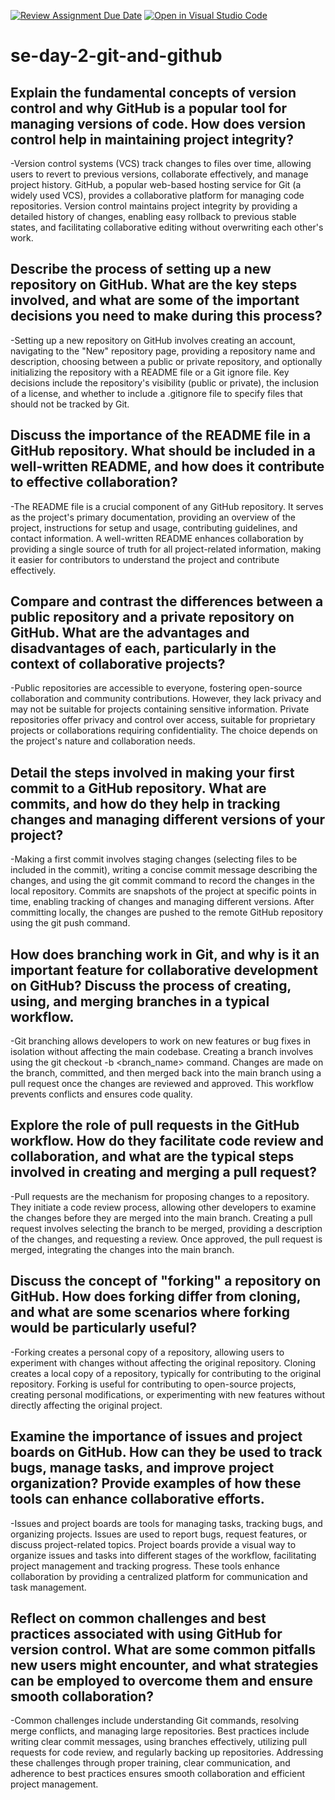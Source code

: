 [![Review Assignment Due Date](https://classroom.github.com/assets/deadline-readme-button-22041afd0340ce965d47ae6ef1cefeee28c7c493a6346c4f15d667ab976d596c.svg)](https://classroom.github.com/a/8wgCKhpZ)
[![Open in Visual Studio Code](https://classroom.github.com/assets/open-in-vscode-2e0aaae1b6195c2367325f4f02e2d04e9abb55f0b24a779b69b11b9e10269abc.svg)](https://classroom.github.com/online_ide?assignment_repo_id=18413470&assignment_repo_type=AssignmentRepo)
# se-day-2-git-and-github
## Explain the fundamental concepts of version control and why GitHub is a popular tool for managing versions of code. How does version control help in maintaining project integrity?
 -Version control systems (VCS) track changes to files over time, allowing users to revert to previous versions, collaborate effectively, and manage project history. GitHub, a popular web-based hosting service for Git (a widely used VCS), provides a collaborative platform for managing code repositories. Version control maintains project integrity by providing a detailed history of changes, enabling easy rollback to previous stable states, and facilitating collaborative editing without overwriting each other's work.


## Describe the process of setting up a new repository on GitHub. What are the key steps involved, and what are some of the important decisions you need to make during this process?
-Setting up a new repository on GitHub involves creating an account, navigating to the "New" repository page, providing a repository name and description, choosing between a public or private repository, and optionally initializing the repository with a README file or a Git ignore file. Key decisions include the repository's visibility (public or private), the inclusion of a license, and whether to include a .gitignore file to specify files that should not be tracked by Git.

## Discuss the importance of the README file in a GitHub repository. What should be included in a well-written README, and how does it contribute to effective collaboration?
-The README file is a crucial component of any GitHub repository. It serves as the project's primary documentation, providing an overview of the project, instructions for setup and usage, contributing guidelines, and contact information. A well-written README enhances collaboration by providing a single source of truth for all project-related information, making it easier for contributors to understand the project and contribute effectively.

## Compare and contrast the differences between a public repository and a private repository on GitHub. What are the advantages and disadvantages of each, particularly in the context of collaborative projects?
-Public repositories are accessible to everyone, fostering open-source collaboration and community contributions. However, they lack privacy and may not be suitable for projects containing sensitive information. Private repositories offer privacy and control over access, suitable for proprietary projects or collaborations requiring confidentiality. The choice depends on the project's nature and collaboration needs.

## Detail the steps involved in making your first commit to a GitHub repository. What are commits, and how do they help in tracking changes and managing different versions of your project?
-Making a first commit involves staging changes (selecting files to be included in the commit), writing a concise commit message describing the changes, and using the git commit command to record the changes in the local repository. Commits are snapshots of the project at specific points in time, enabling tracking of changes and managing different versions. After committing locally, the changes are pushed to the remote GitHub repository using the git push command.

## How does branching work in Git, and why is it an important feature for collaborative development on GitHub? Discuss the process of creating, using, and merging branches in a typical workflow.
-Git branching allows developers to work on new features or bug fixes in isolation without affecting the main codebase. Creating a branch involves using the git checkout -b <branch_name> command. Changes are made on the branch, committed, and then merged back into the main branch using a pull request once the changes are reviewed and approved. This workflow prevents conflicts and ensures code quality.

## Explore the role of pull requests in the GitHub workflow. How do they facilitate code review and collaboration, and what are the typical steps involved in creating and merging a pull request?
-Pull requests are the mechanism for proposing changes to a repository. They initiate a code review process, allowing other developers to examine the changes before they are merged into the main branch. Creating a pull request involves selecting the branch to be merged, providing a description of the changes, and requesting a review. Once approved, the pull request is merged, integrating the changes into the main branch.

## Discuss the concept of "forking" a repository on GitHub. How does forking differ from cloning, and what are some scenarios where forking would be particularly useful?
-Forking creates a personal copy of a repository, allowing users to experiment with changes without affecting the original repository. Cloning creates a local copy of a repository, typically for contributing to the original repository. Forking is useful for contributing to open-source projects, creating personal modifications, or experimenting with new features without directly affecting the original project.

## Examine the importance of issues and project boards on GitHub. How can they be used to track bugs, manage tasks, and improve project organization? Provide examples of how these tools can enhance collaborative efforts.
-Issues and project boards are tools for managing tasks, tracking bugs, and organizing projects. Issues are used to report bugs, request features, or discuss project-related topics. Project boards provide a visual way to organize issues and tasks into different stages of the workflow, facilitating project management and tracking progress. These tools enhance collaboration by providing a centralized platform for communication and task management.

## Reflect on common challenges and best practices associated with using GitHub for version control. What are some common pitfalls new users might encounter, and what strategies can be employed to overcome them and ensure smooth collaboration?
-Common challenges include understanding Git commands, resolving merge conflicts, and managing large repositories. Best practices include writing clear commit messages, using branches effectively, utilizing pull requests for code review, and regularly backing up repositories. Addressing these challenges through proper training, clear communication, and adherence to best practices ensures smooth collaboration and efficient project management.
